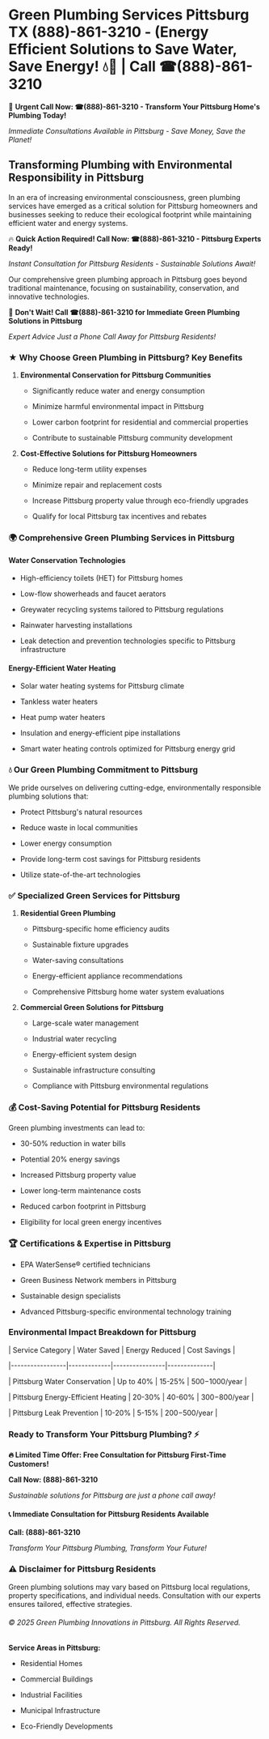 # Green Plumbing Services Pittsburg TX (888)-861-3210 - (Energy Efficient Solutions to Save Water, Save Energy! 💧🌿 | Call ☎(888)-861-3210

🚨 **Urgent Call Now: ☎(888)-861-3210 - Transform Your Pittsburg Home's Plumbing Today!**
*Immediate Consultations Available in Pittsburg - Save Money, Save the Planet!*

## Transforming Plumbing with Environmental Responsibility in Pittsburg

In an era of increasing environmental consciousness, green plumbing services have emerged as a critical solution for Pittsburg homeowners and businesses seeking to reduce their ecological footprint while maintaining efficient water and energy systems. 

🔥 **Quick Action Required! Call Now: ☎(888)-861-3210 - Pittsburg Experts Ready!**
*Instant Consultation for Pittsburg Residents - Sustainable Solutions Await!*

Our comprehensive green plumbing approach in Pittsburg goes beyond traditional maintenance, focusing on sustainability, conservation, and innovative technologies.

🚨 **Don't Wait! Call ☎(888)-861-3210 for Immediate Green Plumbing Solutions in Pittsburg**
*Expert Advice Just a Phone Call Away for Pittsburg Residents!*

### ★ Why Choose Green Plumbing in Pittsburg? Key Benefits

1. **Environmental Conservation for Pittsburg Communities** 
   - Significantly reduce water and energy consumption
   - Minimize harmful environmental impact in Pittsburg
   - Lower carbon footprint for residential and commercial properties
   - Contribute to sustainable Pittsburg community development

2. **Cost-Effective Solutions for Pittsburg Homeowners** 
   - Reduce long-term utility expenses
   - Minimize repair and replacement costs
   - Increase Pittsburg property value through eco-friendly upgrades
   - Qualify for local Pittsburg tax incentives and rebates

### 🌍 Comprehensive Green Plumbing Services in Pittsburg

#### Water Conservation Technologies
- High-efficiency toilets (HET) for Pittsburg homes
- Low-flow showerheads and faucet aerators
- Greywater recycling systems tailored to Pittsburg regulations
- Rainwater harvesting installations
- Leak detection and prevention technologies specific to Pittsburg infrastructure

#### Energy-Efficient Water Heating
- Solar water heating systems for Pittsburg climate
- Tankless water heaters
- Heat pump water heaters
- Insulation and energy-efficient pipe installations
- Smart water heating controls optimized for Pittsburg energy grid

### 💧 Our Green Plumbing Commitment to Pittsburg

We pride ourselves on delivering cutting-edge, environmentally responsible plumbing solutions that:
- Protect Pittsburg's natural resources
- Reduce waste in local communities
- Lower energy consumption
- Provide long-term cost savings for Pittsburg residents
- Utilize state-of-the-art technologies

### ✅ Specialized Green Services for Pittsburg

1. **Residential Green Plumbing**
   - Pittsburg-specific home efficiency audits
   - Sustainable fixture upgrades
   - Water-saving consultations
   - Energy-efficient appliance recommendations
   - Comprehensive Pittsburg home water system evaluations

2. **Commercial Green Solutions for Pittsburg**
   - Large-scale water management
   - Industrial water recycling
   - Energy-efficient system design
   - Sustainable infrastructure consulting
   - Compliance with Pittsburg environmental regulations

### 💰 Cost-Saving Potential for Pittsburg Residents

Green plumbing investments can lead to:
- 30-50% reduction in water bills
- Potential 20% energy savings
- Increased Pittsburg property value
- Lower long-term maintenance costs
- Reduced carbon footprint in Pittsburg
- Eligibility for local green energy incentives

### 🏆 Certifications & Expertise in Pittsburg

- EPA WaterSense® certified technicians
- Green Business Network members in Pittsburg
- Sustainable design specialists
- Advanced Pittsburg-specific environmental technology training

### Environmental Impact Breakdown for Pittsburg

| Service Category | Water Saved | Energy Reduced | Cost Savings |
|-----------------|-------------|----------------|--------------|
| Pittsburg Water Conservation | Up to 40% | 15-25% | $500-$1000/year |
| Pittsburg Energy-Efficient Heating | 20-30% | 40-60% | $300-$800/year |
| Pittsburg Leak Prevention | 10-20% | 5-15% | $200-$500/year |

### Ready to Transform Your Pittsburg Plumbing? ⚡

**🔥 Limited Time Offer: Free Consultation for Pittsburg First-Time Customers!**

**Call Now: (888)-861-3210**
*Sustainable solutions for Pittsburg are just a phone call away!*

#### 📞 Immediate Consultation for Pittsburg Residents Available

**Call: (888)-861-3210**
*Transform Your Pittsburg Plumbing, Transform Your Future!*

### ⚠️ Disclaimer for Pittsburg Residents

Green plumbing solutions may vary based on Pittsburg local regulations, property specifications, and individual needs. Consultation with our experts ensures tailored, effective strategies.

###### © 2025 Green Plumbing Innovations in Pittsburg. All Rights Reserved.

**Service Areas in Pittsburg:** 
- Residential Homes
- Commercial Buildings
- Industrial Facilities
- Municipal Infrastructure
- Eco-Friendly Developments